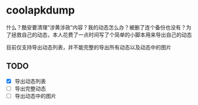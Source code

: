 # coolapkdump

什么？酷安要清理“涉黄涉政”内容？我的动态怎么办？被删了连个备份也没有？为了拯救自己的动态，本人花费了一点时间写了个简单的小脚本用来导出自己的动态  

目前仅支持导出动态列表，并不能完整的导出所有动态以及动态中的图片  

## TODO

- [x] 导出动态列表
- [ ] 导出完整动态
- [ ] 导出动态中的图片
